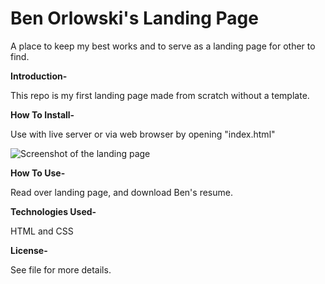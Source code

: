 # Ben Orlowski's Landing Page
 A place to keep my best works and to serve as a landing page for other to find.


**Introduction-**

This repo is my first landing page made from scratch without a template.


**How To Install-**

Use with live server or via web browser by opening "index.html"


![Screenshot of the landing page](/Landing%20Page.png)


**How To Use-**

Read over landing page, and download Ben's resume. 


**Technologies Used-**

HTML and CSS


**License-**

See file for more details.
